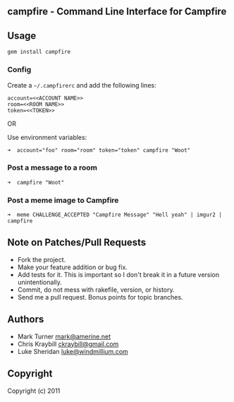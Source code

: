 ## campfire - Command Line Interface for Campfire

Usage
-----
	gem install campfire

### Config
Create a `~/.campfirerc` and add the following lines:

	account=<<ACCOUNT NAME>>
	room=<<ROOM NAME>>
	token=<<TOKEN>>

OR

Use environment variables:

	➜  account="foo" room="room" token="token" campfire "Woot"

### Post a message to a room

	➜  campfire "Woot"

### Post a meme image to Campfire

	➜  meme CHALLENGE_ACCEPTED "Campfire Message" "Hell yeah" | imgur2 | campfire

## Note on Patches/Pull Requests

* Fork the project.
* Make your feature addition or bug fix.
* Add tests for it. This is important so I don't break it in a
  future version unintentionally.
* Commit, do not mess with rakefile, version, or history.
* Send me a pull request. Bonus points for topic branches.

## Authors

* Mark Turner <mark@amerine.net>
* Chris Kraybill <ckraybill@gmail.com>
* Luke Sheridan <luke@windmillium.com>

## Copyright

Copyright (c) 2011
